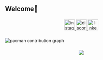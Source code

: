 <h2 align="left">Welcome👋</h2>

###

<div align="center">
  <a href="https://www.instagram.com/ismail.zilic/" target="_blank">
    <img src="https://img.shields.io/static/v1?message=Instagram&logo=instagram&label=&color=E4405F&logoColor=white&labelColor=&style=for-the-badge" height="35" alt="instagram logo"  />
  </a>
  <a href="https://discord.com/users/292750451319898112" target="_blank">
    <img src="https://img.shields.io/static/v1?message=Discord&logo=discord&label=&color=7289DA&logoColor=white&labelColor=&style=for-the-badge" height="35" alt="discord logo"  />
  </a>
  <a href="https://www.linkedin.com/in/ismailzilic/" target="_blank">
    <img src="https://img.shields.io/static/v1?message=LinkedIn&logo=linkedin&label=&color=0077B5&logoColor=white&labelColor=&style=for-the-badge" height="35" alt="linkedin logo"  />
  </a>
</div>

###

<picture>
  <source media="(prefers-color-scheme: dark)" srcset="https://raw.githubusercontent.com/ismailzilic/ismailzilic/output/pacman-contribution-graph-dark.svg">
  <source media="(prefers-color-scheme: light)" srcset="https://raw.githubusercontent.com/ismailzilic/ismailzilic/output/pacman-contribution-graph.svg">
  <img alt="pacman contribution graph" src="https://raw.githubusercontent.com/ismailzilic/ismailzilic/output/pacman-contribution-graph.svg">
</picture>

###

<div align="center">
  <img src="https://visitor-badge.laobi.icu/badge?page_id=ismailzilic.ismailzilic&"  />
</div>

###
